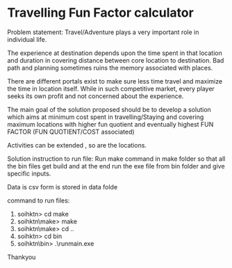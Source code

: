 # Travelling Fun Factor calculator


Problem statement:
Travel/Adventure plays a very important role in individual life. ​

The experience at destination depends upon the time spent in that location and duration in covering distance between core location to destination. Bad path and planning sometimes ruins the memory associated with places.​

There are different portals exist to make sure less time travel and maximize the time in location itself. While in such competitive market, every player seeks its own profit and not concerned about the experience. ​

The main goal of the solution proposed should be to develop a solution which aims at minimum cost spent in travelling/Staying and covering maximum locations with higher fun quotient and eventually highest FUN FACTOR (FUN QUOTIENT/COST associated) ​

Activities can be extended , so are the locations.​

Solution instruction to run file:
Run make command in make folder so that all the bin files get build and at the end run the exe file from bin folder and give specific inputs.

Data is csv form is stored in data folde

command to run files:

1. soihktn> cd make
2. soihktn\make> make
3. soihktn\make> cd ..
4. soihktn> cd bin
5. soihktn\bin> .\runmain.exe


Thankyou